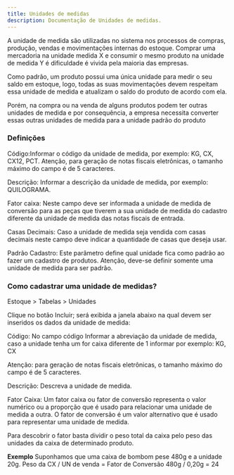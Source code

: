 ```yaml
---
title: Unidades de medidas
description: Documentação de Unidades de medidas.
---
```


A unidade de medida são utilizadas no sistema nos processos de compras, produção, vendas e movimentações internas do estoque. Comprar uma mercadoria na unidade medida X e consumir o mesmo produto na unidade de medida Y é dificuldade é vivida pela maioria das empresas.

Como padrão, um produto possui uma única unidade para medir o seu saldo em estoque, logo, todas as suas movimentações devem respeitam essa unidade de medida e atualizam o saldo do produto de acordo com ela.

Porém, na compra ou na venda de alguns produtos podem ter outras unidades de medida e por consequência, a empresa necessita converter essas outras unidades de medida para a unidade padrão do produto


### Definições 
Código:Informar o código da unidade de medida, por exemplo: KG, CX,  CX12, PCT. 
Atenção, para geração de notas fiscais eletrônicas, o tamanho máximo do campo é de 5 caracteres.

Descrição: Informar a descrição da unidade de medida, por exemplo: QUILOGRAMA.

Fator caixa: Neste campo deve ser informada a unidade de medida de conversão para as peças que tiverem a sua unidade de medida do cadastro diferente da unidade de medida das notas fiscais de entrada.

Casas Decimais: Caso a unidade de medida seja vendida com casas decimais neste campo deve indicar a quantidade de casas que deseja usar.

Padrão Cadastro: Este parâmetro define qual unidade fica como padrão ao fazer um cadastro de produtos. Atenção, deve-se definir somente uma unidade de medida para ser padrão.


### Como cadastrar uma unidade de medidas?
Estoque > Tabelas > Unidades

Clique no botão Incluir; será exibida a janela abaixo na qual devem ser inseridos os dados da unidade de medida:

Código: No campo código Informar a abreviação da unidade de medida, caso a unidade tenha um for caixa diferente de 1 informar  por exemplo: KG, CX

Atenção: para geração de notas fiscais eletrônicas, o tamanho máximo do campo é de 5 caracteres.

Descrição: Descreva a unidade de medida.

Fator Caixa: Um fator caixa ou fator de conversão representa o valor numérico ou a proporção que é usado para relacionar uma unidade de medida a outra. O fator de conversão é um valor alternativo que é usado para representar uma unidade de medida.

Para descobrir o fator basta dividir o peso total da caixa pelo peso das unidades da caixa de determinado produto.

**Exemplo**
Suponhamos que uma caixa de bombom pese 480g e a unidade 20g.
Peso da CX / UN de venda = Fator de Conversão
480g / 0,20g = 24